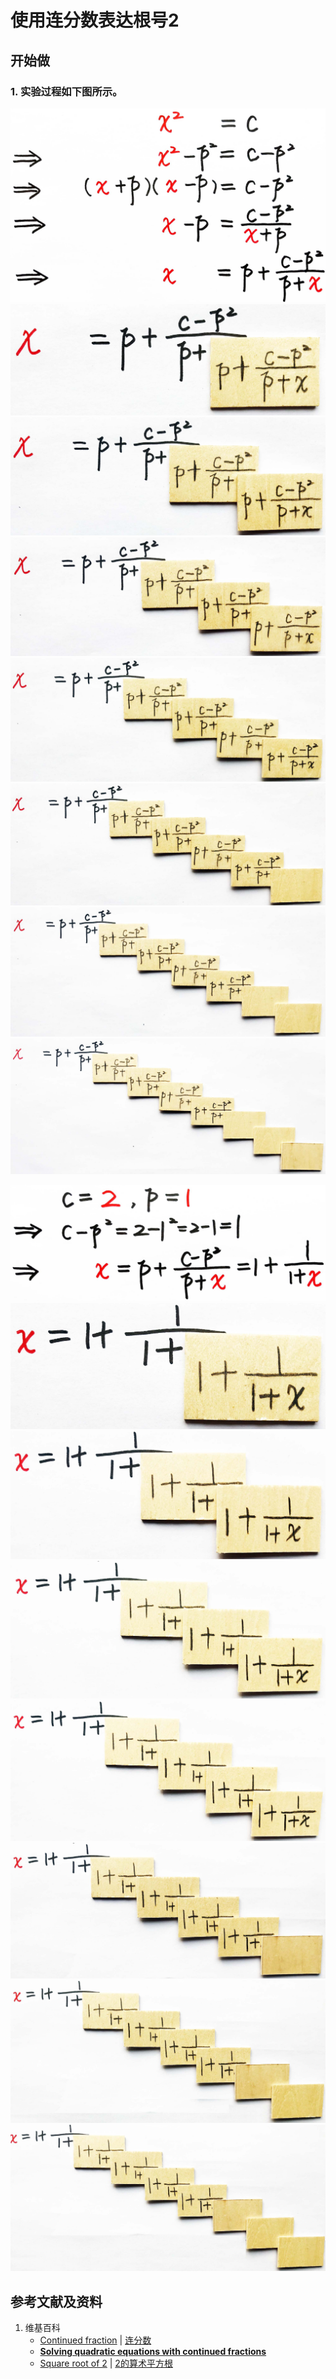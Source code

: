 # 使用连分数表达根号2

## 开始做

### 1. 实验过程如下图所示。

![](/images/数轴(一维坐标系)/可以表达为两个整数比的分数和不可以表达为两个整数比的开方开不尽的平方根/使用连分数表达根号2/1a1.jpg)
![](/images/数轴(一维坐标系)/可以表达为两个整数比的分数和不可以表达为两个整数比的开方开不尽的平方根/使用连分数表达根号2/1a2.jpg)
![](/images/数轴(一维坐标系)/可以表达为两个整数比的分数和不可以表达为两个整数比的开方开不尽的平方根/使用连分数表达根号2/1a3.jpg)
![](/images/数轴(一维坐标系)/可以表达为两个整数比的分数和不可以表达为两个整数比的开方开不尽的平方根/使用连分数表达根号2/1a4.jpg)
![](/images/数轴(一维坐标系)/可以表达为两个整数比的分数和不可以表达为两个整数比的开方开不尽的平方根/使用连分数表达根号2/1a5.jpg)
![](/images/数轴(一维坐标系)/可以表达为两个整数比的分数和不可以表达为两个整数比的开方开不尽的平方根/使用连分数表达根号2/1a6.jpg)
![](/images/数轴(一维坐标系)/可以表达为两个整数比的分数和不可以表达为两个整数比的开方开不尽的平方根/使用连分数表达根号2/1a7.jpg)
![](/images/数轴(一维坐标系)/可以表达为两个整数比的分数和不可以表达为两个整数比的开方开不尽的平方根/使用连分数表达根号2/1a8.jpg)

![](/images/数轴(一维坐标系)/可以表达为两个整数比的分数和不可以表达为两个整数比的开方开不尽的平方根/使用连分数表达根号2/2a1.jpg)
![](/images/数轴(一维坐标系)/可以表达为两个整数比的分数和不可以表达为两个整数比的开方开不尽的平方根/使用连分数表达根号2/2a2.jpg)
![](/images/数轴(一维坐标系)/可以表达为两个整数比的分数和不可以表达为两个整数比的开方开不尽的平方根/使用连分数表达根号2/2a3.jpg)
![](/images/数轴(一维坐标系)/可以表达为两个整数比的分数和不可以表达为两个整数比的开方开不尽的平方根/使用连分数表达根号2/2a4.jpg)
![](/images/数轴(一维坐标系)/可以表达为两个整数比的分数和不可以表达为两个整数比的开方开不尽的平方根/使用连分数表达根号2/2a5.jpg)
![](/images/数轴(一维坐标系)/可以表达为两个整数比的分数和不可以表达为两个整数比的开方开不尽的平方根/使用连分数表达根号2/2a6.jpg)
![](/images/数轴(一维坐标系)/可以表达为两个整数比的分数和不可以表达为两个整数比的开方开不尽的平方根/使用连分数表达根号2/2a7.jpg)
![](/images/数轴(一维坐标系)/可以表达为两个整数比的分数和不可以表达为两个整数比的开方开不尽的平方根/使用连分数表达根号2/2a8.jpg)

## 参考文献及资料

1. 维基百科
	- [Continued fraction](https://en.wikipedia.org/wiki/Continued_fraction) | [连分数](https://zh.wikipedia.org/wiki/%E8%BF%9E%E5%88%86%E6%95%B0)
	- [**Solving quadratic equations with continued fractions**](https://en.wikipedia.org/wiki/Solving_quadratic_equations_with_continued_fractions)
	- [Square root of 2](https://en.wikipedia.org/wiki/Square_root_of_2) |  [2的算术平方根](https://zh.wikipedia.org/wiki/2%E7%9A%84%E7%AE%97%E8%A1%93%E5%B9%B3%E6%96%B9%E6%A0%B9)